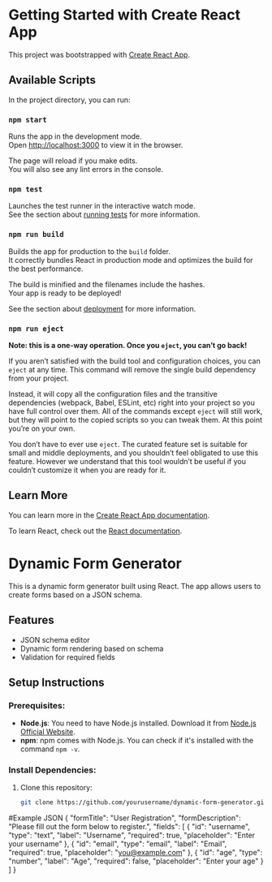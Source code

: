 # Getting Started with Create React App

This project was bootstrapped with [Create React App](https://github.com/facebook/create-react-app).

## Available Scripts

In the project directory, you can run:

### `npm start`

Runs the app in the development mode.\
Open [http://localhost:3000](http://localhost:3000) to view it in the browser.

The page will reload if you make edits.\
You will also see any lint errors in the console.

### `npm test`

Launches the test runner in the interactive watch mode.\
See the section about [running tests](https://facebook.github.io/create-react-app/docs/running-tests) for more information.

### `npm run build`

Builds the app for production to the `build` folder.\
It correctly bundles React in production mode and optimizes the build for the best performance.

The build is minified and the filenames include the hashes.\
Your app is ready to be deployed!

See the section about [deployment](https://facebook.github.io/create-react-app/docs/deployment) for more information.

### `npm run eject`

**Note: this is a one-way operation. Once you `eject`, you can’t go back!**

If you aren’t satisfied with the build tool and configuration choices, you can `eject` at any time. This command will remove the single build dependency from your project.

Instead, it will copy all the configuration files and the transitive dependencies (webpack, Babel, ESLint, etc) right into your project so you have full control over them. All of the commands except `eject` will still work, but they will point to the copied scripts so you can tweak them. At this point you’re on your own.

You don’t have to ever use `eject`. The curated feature set is suitable for small and middle deployments, and you shouldn’t feel obligated to use this feature. However we understand that this tool wouldn’t be useful if you couldn’t customize it when you are ready for it.

## Learn More

You can learn more in the [Create React App documentation](https://facebook.github.io/create-react-app/docs/getting-started).

To learn React, check out the [React documentation](https://reactjs.org/).


# Dynamic Form Generator

This is a dynamic form generator built using React. The app allows users to create forms based on a JSON schema.

## Features
- JSON schema editor
- Dynamic form rendering based on schema
- Validation for required fields

## Setup Instructions

### Prerequisites:
- **Node.js**: You need to have Node.js installed. Download it from [Node.js Official Website](https://nodejs.org/).
- **npm**: npm comes with Node.js. You can check if it's installed with the command `npm -v`.

### Install Dependencies:
1. Clone this repository:
   ```bash
   git clone https://github.com/yourusername/dynamic-form-generator.git
#Example JSON
   {
  "formTitle": "User Registration",
  "formDescription": "Please fill out the form below to register.",
  "fields": [
    {
      "id": "username",
      "type": "text",
      "label": "Username",
      "required": true,
      "placeholder": "Enter your username"
    },
    {
      "id": "email",
      "type": "email",
      "label": "Email",
      "required": true,
      "placeholder": "you@example.com"
    },
    {
      "id": "age",
      "type": "number",
      "label": "Age",
      "required": false,
      "placeholder": "Enter your age"
    }
  ]
}
